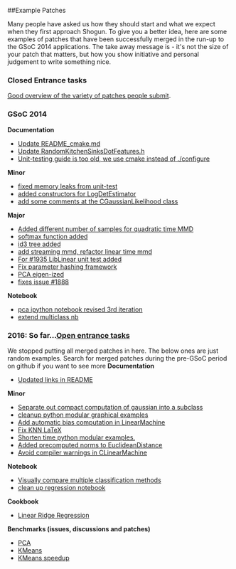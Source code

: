 ##Example Patches

Many people have asked us how they should start and what we expect when they first approach Shogun. To give you a better idea, here are some examples of patches that have been successfully merged in the run-up to the GSoC 2014 applications. The take away message is - it's not the size of your patch that matters, but how you show initiative and personal judgement to write something nice. 

### Closed Entrance tasks
[Good overview of the variety of patches people submit](https://github.com/shogun-toolbox/shogun/issues?utf8=✓&q=is%3Aissue+is%3Aclosed+label%3Aentrance+). 

### GSoC 2014

**Documentation**

* [Update README_cmake.md](https://github.com/shogun-toolbox/shogun/pull/2058)
* [Update RandomKitchenSinksDotFeatures.h](https://github.com/shogun-toolbox/shogun/pull/2038)
* [Unit-testing guide is too old, we use cmake instead of ./configure](https://github.com/shogun-toolbox/shogun/pull/1933)

**Minor**

* [fixed memory leaks from unit-test](https://github.com/shogun-toolbox/shogun/pull/1992)
* [added constructors for LogDetEstimator](https://github.com/shogun-toolbox/shogun/pull/1940)
* [add some comments at the CGaussianLikelihood class](https://github.com/shogun-toolbox/shogun/pull/1977)

**Major**

* [Added different number of samples for quadratic time MMD](https://github.com/shogun-toolbox/shogun/pull/2022)
* [softmax function added](https://github.com/shogun-toolbox/shogun/pull/1997)
* [id3 tree added](https://github.com/shogun-toolbox/shogun/pull/1970)
* [add streaming mmd, refactor linear time mmd](https://github.com/shogun-toolbox/shogun/pull/1959)
* [For #1935 LibLinear unit test added](https://github.com/shogun-toolbox/shogun/pull/1945)
* [Fix parameter hashing framework](https://github.com/shogun-toolbox/shogun/pull/1922)
* [PCA eigen-ized](https://github.com/shogun-toolbox/shogun/pull/1915)
* [fixes issue #1888](https://github.com/shogun-toolbox/shogun/pull/1939)

**Notebook**
* [pca ipython notebook revised 3rd iteration](https://github.com/shogun-toolbox/shogun/pull/2028)
* [extend multiclass nb](https://github.com/shogun-toolbox/shogun/pull/1914)

### 2016: So far...[Open entrance tasks](https://github.com/shogun-toolbox/shogun/labels/entrance)
We stopped putting all merged patches in here. The below ones are just random examples. Search for merged patches during the pre-GSoC period on github if you want to see more
**Documentation**
 * [Updated links in README](https://github.com/shogun-toolbox/shogun/pull/3031)

**Minor**
* [Separate out compact computation of gaussian into a subclass](https://github.com/shogun-toolbox/shogun/pull/3027)
* [cleanup python modular graphical examples](https://github.com/shogun-toolbox/shogun/pull/3045)
* [Add automatic bias computation in LinearMachine](https://github.com/shogun-toolbox/shogun/pull/3044)
* [Fix KNN LaTeX](https://github.com/shogun-toolbox/shogun/pull/3049)
* [Shorten time python modular examples.](https://github.com/shogun-toolbox/shogun/pull/3056)
* [Added precomputed norms to EuclideanDistance](https://github.com/shogun-toolbox/shogun/pull/3042)
* [Avoid compiler warnings in CLinearMachine](https://github.com/shogun-toolbox/shogun/pull/3065)

**Notebook**
* [Visually compare multiple classification methods](https://github.com/shogun-toolbox/shogun/pull/3019)
* [clean up regression notebook](https://github.com/shogun-toolbox/shogun/pull/3047)

**Cookbook**
* [Linear Ridge Regression](https://github.com/shogun-toolbox/shogun/pull/3064)

**Benchmarks (issues, discussions and patches)**
* [PCA](https://github.com/shogun-toolbox/shogun/issues/3048)
* [KMeans](https://github.com/shogun-toolbox/shogun/issues/2987)
* [KMeans speedup](https://github.com/shogun-toolbox/shogun/pull/3067)